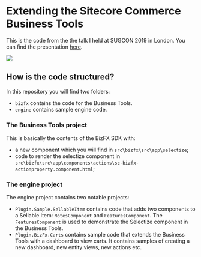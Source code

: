 # Extending the Sitecore Commerce Business Tools

This is the code from the the talk I held at SUGCON 2019 in London. You can find the presentation [here](https://commerceservertips.com/sugcon-2019-slides-extending-the-sitecore-commerce-business-tools/).

[![](https://commerceservertips.com/content/images/2019/04/Extending-the-Sitecore-Commerce-Business-Tools.PNG)](https://commerceservertips.com/sugcon-2019-slides-extending-the-sitecore-commerce-business-tools/)

## How is the code structured?

In this repository you will find two folders:
* `bizfx` contains the code for the Business Tools.
* `engine` contains sample engine code.

### The Business Tools project

This is basically the contents of the BizFX SDK with:
* a new component which you will find in `src\bizfx\src\app\selectize`;
* code to render the selectize component in `src\bizfx\src\app\components\actions\sc-bizfx-actionproperty.component.html`;

### The engine project

The engine project contains two notable projects:
* `Plugin.Sample.SellableItem` contains code that adds two components to a Sellable Item: `NotesComponent` and `FeaturesComponent`. The `FeaturesComponent` is used to demonstrate the Selectize component in the Business Tools.
* `Plugin.BizFx.Carts` contains sample code that extends the Business Tools with a dashboard to view carts. It contains samples of creating a new dashboard, new entity views, new actions etc. 